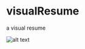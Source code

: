 # visualResume
a visual resume

![alt text](https://raw.githubusercontent.com/username/projectname/branch/path/to/img.png)
